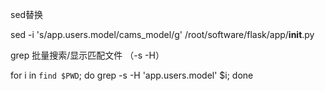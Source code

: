 sed替换

sed -i 's/app\.users\.model/cams_model/g' /root/software/flask/app/__init__.py



grep 批量搜索/显示匹配文件 （-s -H）

for i in `find $PWD`; do grep -s -H 'app.users.model' $i; done